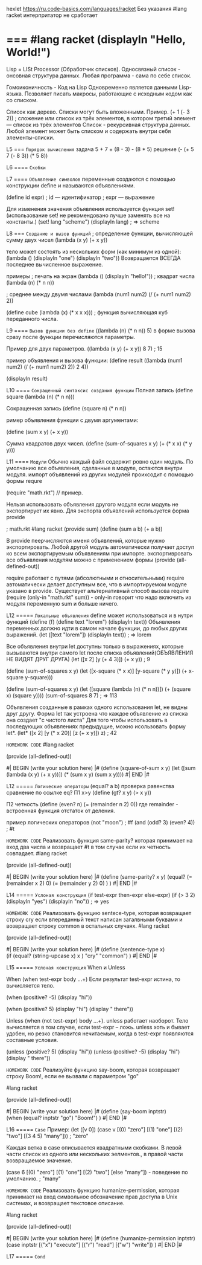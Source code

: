 hexlet https://ru.code-basics.com/languages/racket
Без указания #lang racket интерпритатор не сработает


===
#lang racket
(displayln "Hello, World!") 
===

Lisp = LISt Processor (Обработчик списков). Односвязный список - онсовная структура данных.
Любая программа - сама по себе список.

Гомоиконичность - Код на Lisp Одновременно является данными Lisp-языка. Позволяет писать макросы, работающие с исходным кодом как со списком.

Список как дерево.
Списки могут быть вложенными.
Пример. (+ 1 (- 3 2)) ; сложение или список из трёх элементов, в котором третий элемент — список из трёх элементов
Список - рекурсивная структура данных. Любой элемент может быть списком и содержать внутри себя элементы-списки.

L5 ===
`Порядок вычисления`
задача 5 + 7 + (8 - 3) - (8 * 5)
решение (- (+ 5 7 (- 8 3)) (* 5 8))

L6 ====
`Скобки`


L7 ====
`Объявление символов`
переменные создаются с помощью конструкции define и называются объявлениями.

(define id expr)
; id — идентификатор
; expr — выражение

Для изменения значения объявления используется функция set! (использование set! не рекомендовано
лучше заменять все на константы.)
(set! lang "scheme")
(displayln lang) ; => scheme

L8 === 
`Создание и вызов функций`
; определение функции, вычисляющей сумму двух чисел
(lambda (x y) (+ x y))

тело может состоять из нескольких форм (как минимум из одной):
(lambda ()
  (displayln "one")
  (displayln "two"))
  Возвращается ВСЕГДА последнее вычисленное выражение.

примеры
; печать на экран
(lambda () (displayln "hello!"))
; квадрат числа
(lambda (n) (* n n))

; среднее между двумя числами
(lambda (num1 num2) (/ (+ num1 num2) 2))

(define cube (lambda (x) (* x x x))) ; функция вычисляющая куб переданного числа.

L9 ====
`Вызов функции без define`
((lambda (n) (* n n)) 5)
в форме вызова сразу после функции перечисляются параметры.

Пример для двух параметров.
((lambda (x y) (+ x y))
 8 7) ; 15

пример объявления и вызова функции:
 (define result
  ((lambda (num1 num2) (/ (+ num1 num2) 2))
   2 4))

(displayln result)

L10 ====
`Сокращенный синтаксис создания функции`
Полная запись
(define square (lambda (n) (* n n)))

Сокращенная запись
(define (square n) (* n n))

ример объявления функции с двумя аргументами:

(define (sum x y) (+ x y))

Сумма квадратов двух чисел.
(define (sum-of-squares x y) (+ (* x x) (* y y)))

L11 ====
`Модули`
Обычно каждый файл содержит ровно один модуль.
По умолчанию все объявления, сделанные в модуле, остаются внутри модуля.
импорт объявлений из других модулей проихсодит с помощью формы requre

(require "math.rkt") // пример.

Нельзя использовать объявления другого модуля если модуль не экспортирует их явно. Для экспорта объявлений используется форма provide

; math.rkt
#lang racket
(provide sum)
(define (sum a b) (+ a b))

В provide пеерчисляются именя объявлений, которые нужно экспортировать. Любой другой модуль автоматически получает доступ ко всем экспортируемым объявлениям при импорте.
экспортивровать все объявления модулям можно с применением формы (provide (all-defined-out))

require работает с путями (абсолютными и относительными)
require автоматически делает доступным все, что в импортируемом модуле указано в provide.
Существует альтернативный способ вызова require
(require (only-in "math.rkt" sum)) - only-in говорит что надо включить из модуля переменную sum и больше ничего.

L12 =====
`Локальные объявления`
define может использоваться и в нутри функций 
(define (f)
  (define text "lorem")
  (displayln text))
Объявления переменных должно идти в самом начале функции, до любых других выражений.
(let ([text "lorem"]) (displayln text)) ; => lorem

Все объявления внутри let доступны только в выражениях, которые вызываются внутри самого let после списка объявлений(ОБЪЯВЛЕНИЯ НЕ ВИДЯТ ДРУГ ДРУГА)
(let ([x 2]
      [y (+ 4 3)])
  (+ x y)) ; 9

(define (sum-of-squares x y)
  (let ([x-square (* x x)]
        [y-square (* y y)])
    (+ x-square y-square)))

(define (sum-of-squares x y)
  (let ([square (lambda (n) (* n n))])
    (+ (square x) (square y))))
(sum-of-squares 8 7) ; => 113

Объявления созданные в рамках одного использования let, не видны друг другу. Форма let так устроена что каждое объявление из списка она создает "с чистого листа"
Для того чтобы использовать в последующих объявлениях предыдущие, можно исользовать форму let*.
(let* ([x 2]
       [y (* x 20)]
       [z (+ x y)])
  z)                ; 42

  `HOMEWORK CODE`
#lang racket

(provide (all-defined-out))

#| BEGIN (write your solution here) |#
(define (square-of-sum x y)
  (let ([sum (lambda (x y) (+ x y))])
   (* (sum x y) (sum x y))))
#| END |#

L12 =====
`Логические операторы`
(equal? a b) проверка равенства сравнение по ссылке eq?
П1 х>y
(define (gt? x y) (> x y))

П2  четность
(define (even? n) (= (remainder n 2) 0)) где remainder - встроенная функция отстаток от деления.

пример логических операторов
(not "moon") ; #f
(and (odd? 3) (even? 4)) ; #t

`HOMEWORK CODE`
Реализовать функция same-parity? которая принимает на вход два числа и возвращает #t в том случае если их четность совпадает.
#lang racket

(provide (all-defined-out))

#| BEGIN (write your solution here) |#
(define (same-parity? x y) 
  (equal? 
    (= (remainder x 2) 0)
    (= (remainder y 2) 0)
    )
   )
#| END |#


L14 =====
`Услоная конструкция`
(if test-expr then-expr else-expr)
(if (> 3 2) (displayln "yes") (displayln "no")) ; => yes

`HOMEWORK CODE`
Реализовать функцию sentece-type, которая возвращает строку cry если впереданный текст написан загалвными буквами и возвращает строку common в остальных случаях.
#lang racket

(provide (all-defined-out))

#| BEGIN (write your solution here) |#
(define (sentence-type x)  
        (if (equal? (string-upcase x) x ) "cry" "common")
        )
#| END |#

L15 =====
`Услоная конструкция`
When и Unless

When
(when test-expr body ...+) Если результат test-expr истина, то вычисляется тело.

(when (positive? -5)
  (display "hi"))

(when (positive? 5)
  (display "hi")
  (display " there"))

Unless
(when (not test-expr) body ...+). unless работает наоборот. Тело вычисляется в том случае, если test-expr – ложь. unless хоть и бывает удобен, но резко становится нечитаемым, когда в test-expr появляются составные условия.

(unless (positive? 5)
  (display "hi"))
(unless (positive? -5)
  (display "hi")
  (display " there"))


`HOMEWORK CODE`
Реализуйте функцию say-boom, которая возвращает строку Boom!, если ее вызвали с параметром "go"

#lang racket

(provide (all-defined-out))

#| BEGIN (write your solution here) |#
(define (say-boom inptstr)  
        (when (equal? inptstr "go")
          "Boom!")
        )
#| END |#

L16 =====
`Case`
Пример:
(let ([v 0])
  (case v
    [(0) "zero"]
    [(1) "one"]
    [(2) "two"]
    [(3 4 5) "many"]))
; "zero"

Каждая ветка в case описывается квадратными скобками. В левой части список из одного или нескольких эелментов., в правой части возвращаемое значение.

(case 6
  [(0) "zero"]
  [(1) "one"]
  [(2) "two"]
  [else "many"])  - поведение по умолчанию.
; "many"


`HOMEWORK CODE`
Реализовать функцию humanize-permission, которая принимает на вход символьное обозначение прав доступа в Unix системах, и возвращает текстовое описание.

#lang racket

(provide (all-defined-out))

#| BEGIN (write your solution here) |#
(define (humanize-permission inptstr)
        (case inptstr
          [("x") "execute"]
          [("r") "read"]
          [("w") "write"])
)
#| END |#

L17 =====
`Cond`


